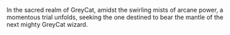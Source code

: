 In the sacred realm of GreyCat, amidst the swirling mists of arcane power, a momentous trial unfolds, seeking the one destined to bear the mantle of the next mighty GreyCat wizard.
